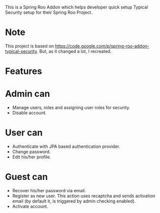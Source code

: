 This is a Spring Roo Addon which helps developer quick setup Typical Security setup for their Spring Roo Project.

# Note #
This project is based on https://code.google.com/p/spring-roo-addon-typical-security. But, as it changed a lot, I recreated.

# Features #
# Admin can
  * Manage users, roles and assigning user roles for security.
  * Disable account.
# User can
  * Authenticate with JPA based authentication provider.
  * Change password.
  * Edit his/her profile.
# Guest can
  * Recover his/her password via email.
  * Register as new user. This action uses recaptcha and sends activation email (by default it, is triggered by admin checking enabled).
  * Activate account.